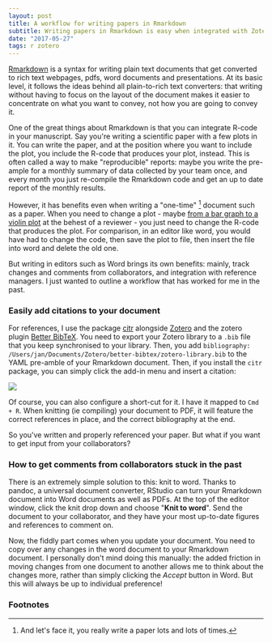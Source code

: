 ```yaml
---
layout: post
title: A workflow for writing papers in Rmarkdown
subtitle: Writing papers in Rmarkdown is easy when integrated with Zotero and the Knit-to-Word function.
date: "2017-05-27"
tags: r zotero
---
```


[Rmarkdown](http://rmarkdown.rstudio.org) is a syntax for writing plain text documents that get converted to rich text webpages, pdfs, word documents and presentations. At its basic level, it follows the ideas behind all plain-to-rich text converters: that writing without having to focus on the layout of the document makes it easier to concentrate on what you want to convey, not how you are going to convey it.

One of the great things about Rmarkdown is that you can integrate R-code in your manuscript. Say you're writing a scientific paper with a few plots in it. You can write the paper, and at the position where you want to include the plot, you include the R-code that produces your plot, instead. This is often called a way to make "reproducible" reports: maybe you write the pre-ample for a monthly summary of data collected by your team once, and every month you just re-compile the Rmarkdown code and get an up to date report of the monthly results.

However, it has benefits even when writing a "one-time" [^1] document such as a paper. When you need to change a plot - maybe [from a bar graph to a violin plot](http://thenode.biologists.com/barbarplots/photo/) at the behest of a reviewer - you just need to change the R-code that produces the plot. For comparison, in an editor like word, you would have had to change the code, then save the plot to file, then insert the file into word and delete the old one.

But writing in editors such as Word brings its own benefits: mainly, track changes and comments from collaborators, and integration with reference managers. I just wanted to outline a workflow that has worked for me in the past.

### Easily add citations to your document

For references, I use the package [citr](https://github.com/crsh/citr) alongside [Zotero](http://zotero.org) and the zotero plugin [Better BibTeX](https://github.com/retorquere/zotero-better-bibtex). You need to export your Zotero library to a `.bib` file that you keep synchronised to your library. Then, you add `bibliography: /Users/jan/Documents/Zotero/better-bibtex/zotero-library.bib` to the YAML pre-amble of your Rmarkdown document. Then, if you install the `citr` package, you can simply click the add-in menu and insert a citation:

![](https://github.com/crsh/citr/raw/master/tools/images/addin_demo.gif)

Of course, you can also configure a short-cut for it. I have it mapped to `Cmd + R`. When knitting (ie compiling) your document to PDF, it will feature the correct references in place, and the correct bibliography at the end.

So you've written and properly referenced your paper. But what if you want to get input from your collaborators?

### How to get comments from collaborators stuck in the past

There is an extremely simple solution to this: knit to word. Thanks to pandoc, a universal document converter, RStudio can turn your Rmarkdown document into Word documents as well as PDFs. At the top of the editor window, click the knit drop down and choose "__Knit to word__". Send the document to your collaborator, and they have your most up-to-date figures and references to comment on.

Now, the fiddly part comes when you update your document. You need to copy over any changes in the word document to your Rmarkdown document. I personally don't mind doing this manually: the added friction in moving changes from one document to another allows me to think about the changes more, rather than simply clicking the _Accept_ button in Word. But this will always be up to individual preference!

### Footnotes

[^1]: And let's face it, you really write a paper lots and lots of times.
